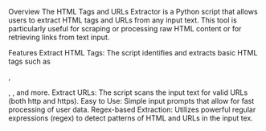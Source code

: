 Overview
The HTML Tags and URLs Extractor is a Python script that allows users to extract HTML tags and URLs from any input text. This tool is particularly useful for scraping or processing raw HTML content or for retrieving links from text input.

Features
Extract HTML Tags: The script identifies and extracts basic HTML tags such as <div>, <p>, <img>, and more.
Extract URLs: The script scans the input text for valid URLs (both http and https).
Easy to Use: Simple input prompts that allow for fast processing of user data.
Regex-based Extraction: Utilizes powerful regular expressions (regex) to detect patterns of HTML and URLs in the input tex.
